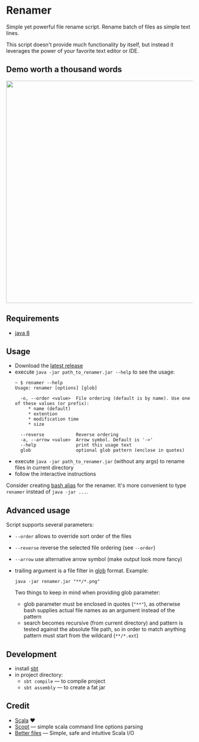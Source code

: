 Renamer
===

Simple yet powerful file rename script. 
Rename batch of files as simple text lines.

 
 
This script doesn't provide much functionality by itself, but instead it
leverages the power of your favorite text editor or IDE.
 

Demo worth a thousand words
---

<img width=600 src=https://cloud.githubusercontent.com/assets/2865203/17645373/12d29ce0-6159-11e6-98f7-cf1bddd24e49.gif>

Requirements
---

* [java 8](http://www.oracle.com/technetwork/java/javase/downloads/index.html)

Usage
---

* Download the [latest release](https://github.com/Aivean/renamer/releases/tag/0.1.0)
* execute `java -jar path_to_renamer.jar --help` to see the usage:
    ```
    ~ $ renamer --help
    Usage: renamer [options] [glob]
    
      -o, --order <value>  File ordering (default is by name). Use one of these values (or prefix):
         * name (default)
         * extention
         * modification time
         * size
    
      --reverse            Reverse ordering
      -a, --arrow <value>  Arrow symbol. Default is '->'
      --help               print this usage text
      glob                 optional glob pattern (enclose in quotes)
    ```
* execute `java -jar path_to_renamer.jar` (without any args) 
    to rename files in current directory
* follow the interactive instructions

Consider creating [bash alias](http://tldp.org/LDP/abs/html/aliases.html) for 
the renamer. It's more convenient to type `renamer` instead of `java -jar ...`.   


Advanced usage
---

Script supports several parameters:
 
 * `--order` allows to override sort order of the files
 * `--reverse` reverse the selected file ordering (see `--order`)
 * `--arrow` use alternative arrow symbol (make output look more fancy)
 * trailing argument is a file filter in 
[glob](https://en.wikipedia.org/wiki/Glob_(programming)) format. Example:
    
    ```
    java -jar renamer.jar "**/*.png"
    ```


    Two things to keep in mind when providing glob parameter:
     
    * glob parameter must be enclosed in quotes (`"**"`), as otherwise
        bash supplies actual file names as an argument instead of the pattern
    * search becomes recursive (from current directory) 
        and pattern is tested against the absolute file path,
        so in order to match anything pattern must start from the wildcard (`**/*.ext`)


Development
---

* install [sbt](http://www.scala-sbt.org/)
* in project directory:
    * `sbt compile` — to compile project
    * `sbt assembly` — to create a fat jar


Credit
---

* [Scala](http://www.scala-lang.org/) ❤️
* [Scopt](https://github.com/scopt/scopt) — simple scala command line options parsing
* [Better files](https://github.com/pathikrit/better-files) — Simple, safe and intuitive Scala I/O